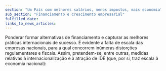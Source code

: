 ```yaml
---
section: "Um País com melhores salários, menos impostos, mais economia"
sub_section: "Financiamento e crescimento empresarial"
fulfilled_date:
links_to_news_articles:
---
```


Ponderar formar alternativas de financiamento e capturar as melhores práticas internacionais de sucesso. É evidente a falta de escala das empresas nacionais, para a qual concorrem inúmeras distorções regulamentares e fiscais. Assim, pretendem-se, entre outras, medidas relativas à internacionalização e à atração de IDE (que, por si, traz escala à economia nacional):